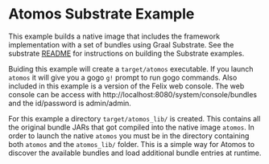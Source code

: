 # Atomos Substrate Example

This example builds a native image that includes the framework implementation with a set of bundles using Graal Substrate.  See the substrate [README](../SUBSTRATE.md) for instructions on building the Substrate examples.

Buiding this example will create a `target/atomos` executable. If you launch `atomos` it will give you a gogo `g!` prompt to run gogo commands.  Also included in this example is a version of the Felix web console.  The web console can be access with http://localhost:8080/system/console/bundles and the id/password is admin/admin.

For this example a directory `target/atomos_lib/` is created.  This contains all the original bundle JARs that got compiled into the native image `atomos`.  In order to launch the native `atomos` you must be in the directory containing both `atomos` and the `atomos_lib/` folder.  This is a simple way for Atomos to discover the available bundles and load additional bundle entries at runtime.

